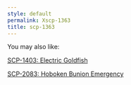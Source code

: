 ```yaml
---
style: default
permalink: Xscp-1363
title: scp-1363
---
```

You may also like:

[SCP-1403: Electric Goldfish](http://scp-wiki.net/scp-1403)

[SCP-2083: Hoboken Bunion Emergency](http://scp-wiki.net/scp-2083)
